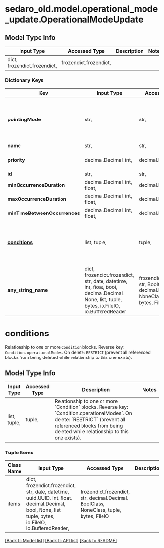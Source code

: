 # sedaro_old.model.operational_mode_update.OperationalModeUpdate

## Model Type Info
Input Type | Accessed Type | Description | Notes
------------ | ------------- | ------------- | -------------
dict, frozendict.frozendict,  | frozendict.frozendict,  |  | 

### Dictionary Keys
Key | Input Type | Accessed Type | Description | Notes
------------ | ------------- | ------------- | ------------- | -------------
**pointingMode** | str,  | str,  | Relationship to a &#x60;PointingMode&#x60; block. Reverse key: &#x60;PointingMode.operationalModes&#x60;. On delete: &#x60;RESTRICT&#x60; (prevent referenced block from being deleted while relationship to this one exists). | 
**name** | str,  | str,  |  | 
**priority** | decimal.Decimal, int,  | decimal.Decimal,  | Higher values have higher priority. Default op modes have priorty &#x3D;&#x3D; &#x60;0&#x60;. | 
**id** | str,  | str,  |  | [optional] 
**minOccurrenceDuration** | decimal.Decimal, int, float,  | decimal.Decimal,  |  | [optional] 
**maxOccurrenceDuration** | decimal.Decimal, int, float,  | decimal.Decimal,  |  | [optional] 
**minTimeBetweenOccurrences** | decimal.Decimal, int, float,  | decimal.Decimal,  |  | [optional] 
**[conditions](#conditions)** | list, tuple,  | tuple,  | Relationship to one or more &#x60;Condition&#x60; blocks. Reverse key: &#x60;Condition.operationalModes&#x60;. On delete: &#x60;RESTRICT&#x60; (prevent all referenced blocks from being deleted while relationship to this one exists). | [optional] 
**any_string_name** | dict, frozendict.frozendict, str, date, datetime, int, float, bool, decimal.Decimal, None, list, tuple, bytes, io.FileIO, io.BufferedReader | frozendict.frozendict, str, BoolClass, decimal.Decimal, NoneClass, tuple, bytes, FileIO | any string name can be used but the value must be the correct type | [optional]

# conditions

Relationship to one or more `Condition` blocks. Reverse key: `Condition.operationalModes`. On delete: `RESTRICT` (prevent all referenced blocks from being deleted while relationship to this one exists).

## Model Type Info
Input Type | Accessed Type | Description | Notes
------------ | ------------- | ------------- | -------------
list, tuple,  | tuple,  | Relationship to one or more &#x60;Condition&#x60; blocks. Reverse key: &#x60;Condition.operationalModes&#x60;. On delete: &#x60;RESTRICT&#x60; (prevent all referenced blocks from being deleted while relationship to this one exists). | 

### Tuple Items
Class Name | Input Type | Accessed Type | Description | Notes
------------- | ------------- | ------------- | ------------- | -------------
items | dict, frozendict.frozendict, str, date, datetime, uuid.UUID, int, float, decimal.Decimal, bool, None, list, tuple, bytes, io.FileIO, io.BufferedReader,  | frozendict.frozendict, str, decimal.Decimal, BoolClass, NoneClass, tuple, bytes, FileIO |  | 

[[Back to Model list]](../../README.md#documentation-for-models) [[Back to API list]](../../README.md#documentation-for-api-endpoints) [[Back to README]](../../README.md)

